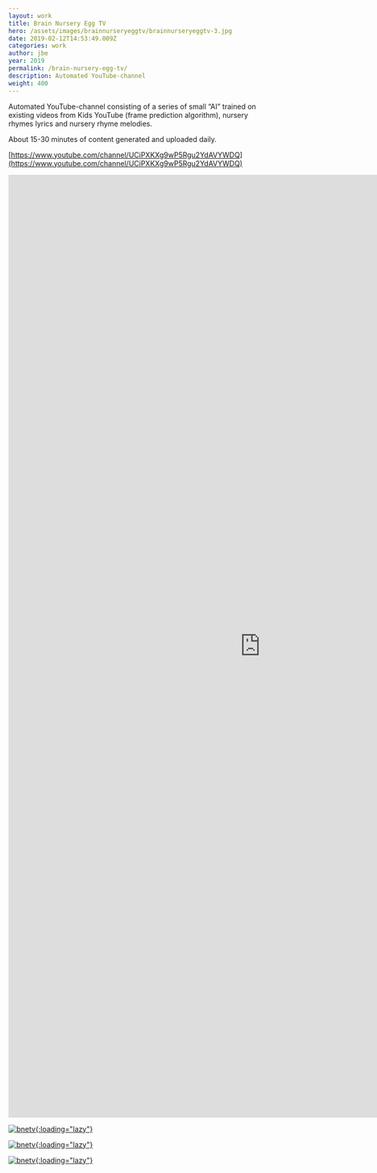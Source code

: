```yaml
---
layout: work
title: Brain Nursery Egg TV
hero: /assets/images/brainnurseryeggtv/brainnurseryeggtv-3.jpg
date: 2019-02-12T14:53:49.009Z
categories: work
author: jbe
year: 2019
permalink: /brain-nursery-egg-tv/
description: Automated YouTube-channel
weight: 400
---
```


Automated YouTube-channel consisting of a series of small “AI” trained on existing videos from Kids YouTube (frame prediction algorithm), nursery rhymes lyrics and nursery rhyme melodies. 


About 15-30 minutes of content generated and uploaded daily.


[https://www.youtube.com/channel/UCiPXKXg9wP5Rgu2YdAVYWDQ](https://www.youtube.com/channel/UCiPXKXg9wP5Rgu2YdAVYWDQ)

<div class='embed-container embed-vertical'>
	<iframe width="1000" height="1870" src='https://www.youtube.com/embed/WLFkJ4R-TWk' frameborder='0' allowfullscreen></iframe>
</div>

[![bnetv](/assets/images/brainnurseryeggtv/brainnurseryeggtv-0.jpg){:loading="lazy"}](/assets/images/brainnurseryeggtv/brainnurseryeggtv-0.jpg)

[![bnetv](/assets/images/brainnurseryeggtv/brainnurseryeggtv-2.jpg){:loading="lazy"}](/assets/images/brainnurseryeggtv/brainnurseryeggtv-2.jpg)

[![bnetv](/assets/images/brainnurseryeggtv/brainnurseryeggtv-1.jpg){:loading="lazy"}](/assets/images/brainnurseryeggtv/brainnurseryeggtv-1.jpg)